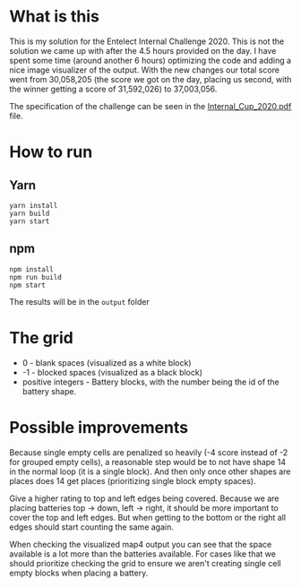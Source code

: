 # What is this
This is my solution for the Entelect Internal Challenge 2020. This is not the solution we came up with after the 4.5 hours provided on the day. I have spent some time (around another 6 hours) optimizing the code and adding a nice image visualizer of the output. With the new changes our total score went from 30,058,205 (the score we got on the day, placing us second, with the winner getting a score of 31,592,026) to 37,003,056.

The specification of the challenge can be seen in the [Internal_Cup_2020.pdf](Internal_Cup_2020.pdf) file.

# How to run
## Yarn
```
yarn install
yarn build
yarn start
```
## npm
```
npm install
npm run build
npm start
```

The results will be in the `output` folder

# The grid
* 0 - blank spaces (visualized as a white block)
* -1 - blocked spaces (visualized as a black block)
* positive integers - Battery blocks, with the number being the id of the battery shape.

# Possible improvements
Because single empty cells are penalized so heavily (-4 score instead of -2 for grouped empty cells), a reasonable step would be to not have shape 14 in the normal loop (it is a single block). And then only once other shapes are places does 14 get places (prioritizing single block empty spaces).

Give a higher rating to top and left edges being covered. Because we are placing batteries top -> down, left -> right, it should be more important to cover the top and left edges. But when getting to the bottom or the right all edges should start counting the same again.

When checking the visualized map4 output you can see that the space available is a lot more than the batteries available. For cases like that we should prioritize checking the grid to ensure we aren't creating single cell empty blocks when placing a battery.